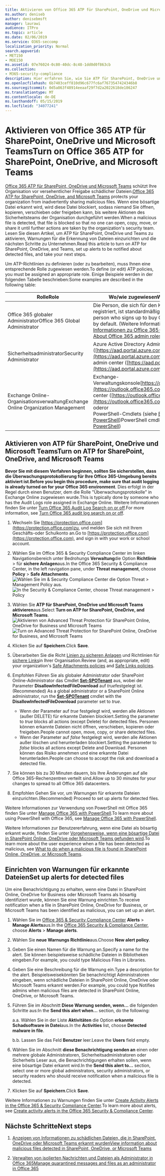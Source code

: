 ```yaml
---
title: Aktivieren von Office 365 ATP für SharePoint, OneDrive und Microsoft Teams
ms.author: deniseb
author: denisebmsft
manager: laurawi
audience: ITPro
ms.topic: article
ms.date: 02/06/2019
ms.service: O365-seccomp
localization_priority: Normal
search.appverid:
- MET150
- MOE150
ms.assetid: 07e76024-0c80-40dc-8c48-1dd0d0f863cb
ms.collection:
- M365-security-compliance
description: Hier erfahren Sie, wie Sie ATP für SharePoint, OneDrive und Teams aktivieren, einschließlich der Festlegung von Warnungen für erkannte Dateien.
ms.openlocfilehash: 6b7403ceff810d96c677fc6af7673547424346b8
ms.sourcegitcommit: 0d5a863f48914eeaaf29f7d2a2022618de186247
ms.translationtype: MT
ms.contentlocale: de-DE
ms.lasthandoff: 05/15/2019
ms.locfileid: "34077241"
---
```

# <a name="turn-on-office-365-atp-for-sharepoint-onedrive-and-microsoft-teams"></a><span data-ttu-id="bc938-103">Aktivieren von Office 365 ATP für SharePoint, OneDrive und Microsoft Teams</span><span class="sxs-lookup"><span data-stu-id="bc938-103">Turn on Office 365 ATP for SharePoint, OneDrive, and Microsoft Teams</span></span>

<span data-ttu-id="bc938-104">[Office 365 ATP für SharePoint, OneDrive und Microsoft Teams](atp-for-spo-odb-and-teams.md) schützt Ihre Organisation vor versehentlicher Freigabe schädlicher Dateien.</span><span class="sxs-lookup"><span data-stu-id="bc938-104">[Office 365 ATP for SharePoint, OneDrive, and Microsoft Teams](atp-for-spo-odb-and-teams.md) protects your organization from inadvertently sharing malicious files.</span></span> <span data-ttu-id="bc938-105">Wenn eine bösartige Datei erkannt wird, wird diese Datei blockiert, sodass niemand Sie öffnen, kopieren, verschieben oder freigeben kann, bis weitere Aktionen des Sicherheitsteams der Organisation durchgeführt werden.</span><span class="sxs-lookup"><span data-stu-id="bc938-105">When a malicious file is detected, that file is blocked so that no one can open, copy, move, or share it until further actions are taken by the organization's security team.</span></span> <span data-ttu-id="bc938-106">Lesen Sie diesen Artikel, um ATP für SharePoint, OneDrive und Teams zu aktivieren, Warnungen für die Erkennung von Dateien einzurichten und die nächsten Schritte zu Unternehmen.</span><span class="sxs-lookup"><span data-stu-id="bc938-106">Read this article to turn on ATP for SharePoint, OneDrive, and Teams, set up alerts to be notified about detected files, and take your next steps.</span></span> 
  
<span data-ttu-id="bc938-107">Um ATP-Richtlinien zu definieren (oder zu bearbeiten), muss Ihnen eine entsprechende Rolle zugewiesen werden.</span><span class="sxs-lookup"><span data-stu-id="bc938-107">To define (or edit) ATP policies, you must be assigned an appropriate role.</span></span> <span data-ttu-id="bc938-108">Einige Beispiele werden in der folgenden Tabelle beschrieben:</span><span class="sxs-lookup"><span data-stu-id="bc938-108">Some examples are described in the following table:</span></span>

|<span data-ttu-id="bc938-109">Rolle</span><span class="sxs-lookup"><span data-stu-id="bc938-109">Role</span></span>  |<span data-ttu-id="bc938-110">Wo/wie zugewiesen</span><span class="sxs-lookup"><span data-stu-id="bc938-110">Where/how assigned</span></span>  |
|---------|---------|
|<span data-ttu-id="bc938-111">Office 365 globaler Administrator</span><span class="sxs-lookup"><span data-stu-id="bc938-111">Office 365 Global Administrator</span></span> |<span data-ttu-id="bc938-112">Die Person, die sich für den Kauf von Office 365 registriert, ist standardmäßig globaler Administrator.</span><span class="sxs-lookup"><span data-stu-id="bc938-112">The person who signs up to buy Office 365 is a global admin by default.</span></span> <span data-ttu-id="bc938-113">(Weitere Informationen finden Sie unter [Informationen zu Office 365-Administratorrollen](https://docs.microsoft.com/office365/admin/add-users/about-admin-roles) .)</span><span class="sxs-lookup"><span data-stu-id="bc938-113">(See [About Office 365 admin roles](https://docs.microsoft.com/office365/admin/add-users/about-admin-roles) to learn more.)</span></span>         |
|<span data-ttu-id="bc938-114">Sicherheitsadministrator</span><span class="sxs-lookup"><span data-stu-id="bc938-114">Security Administrator</span></span> |<span data-ttu-id="bc938-115">Azure Active Directory Admin Center ([https://aad.portal.azure.com](https://aad.portal.azure.com))</span><span class="sxs-lookup"><span data-stu-id="bc938-115">Azure Active Directory admin center ([https://aad.portal.azure.com](https://aad.portal.azure.com))</span></span>|
|<span data-ttu-id="bc938-116">Exchange Online-Organisationsverwaltung</span><span class="sxs-lookup"><span data-stu-id="bc938-116">Exchange Online Organization Management</span></span> |<span data-ttu-id="bc938-117">Exchange-Verwaltungskonsole[https://outlook.office365.com/ecp](https://outlook.office365.com/ecp)()</span><span class="sxs-lookup"><span data-stu-id="bc938-117">Exchange admin center ([https://outlook.office365.com/ecp](https://outlook.office365.com/ecp))</span></span> <br><span data-ttu-id="bc938-118">oder</span><span class="sxs-lookup"><span data-stu-id="bc938-118">or</span></span> <br>  <span data-ttu-id="bc938-119">PowerShell-Cmdlets (siehe [Exchange Online PowerShell](https://docs.microsoft.com/powershell/exchange/exchange-online/exchange-online-powershell?view=exchange-ps))</span><span class="sxs-lookup"><span data-stu-id="bc938-119">PowerShell cmdlets (See [Exchange Online PowerShell](https://docs.microsoft.com/powershell/exchange/exchange-online/exchange-online-powershell?view=exchange-ps))</span></span> |
  
## <a name="turn-on-atp-for-sharepoint-onedrive-and-microsoft-teams"></a><span data-ttu-id="bc938-120">Aktivieren von ATP für SharePoint, OneDrive und Microsoft Teams</span><span class="sxs-lookup"><span data-stu-id="bc938-120">Turn on ATP for SharePoint, OneDrive, and Microsoft Teams</span></span>

<span data-ttu-id="bc938-121">**Bevor Sie mit diesem Verfahren beginnen, sollten Sie sicherstellen, dass die Überwachungsprotokollierung für Ihre Office 365-Umgebung bereits aktiviert ist**.</span><span class="sxs-lookup"><span data-stu-id="bc938-121">**Before you begin this procedure, make sure that audit logging is already turned on for your Office 365 environment**.</span></span> <span data-ttu-id="bc938-122">Dies erfolgt in der Regel durch einen Benutzer, dem die Rolle "Überwachungsprotokolle" in Exchange Online zugewiesen wurde.</span><span class="sxs-lookup"><span data-stu-id="bc938-122">This is typically done by someone who has the Audit Logs role assigned in Exchange Online.</span></span> <span data-ttu-id="bc938-123">Weitere Informationen finden Sie unter [Turn Office 365 Audit Log Search on or off](turn-audit-log-search-on-or-off.md).</span><span class="sxs-lookup"><span data-stu-id="bc938-123">For more information, see [Turn Office 365 audit log search on or off](turn-audit-log-search-on-or-off.md).</span></span>
  
1. <span data-ttu-id="bc938-124">Wechseln Sie [https://protection.office.com](https://protection.office.com)zu, und melden Sie sich mit Ihrem Geschäfts-oder Schulkonto an.</span><span class="sxs-lookup"><span data-stu-id="bc938-124">Go to [https://protection.office.com](https://protection.office.com), and sign in with your work or school account.</span></span>
    
2. <span data-ttu-id="bc938-125">Wählen Sie im Office 365 &amp; Security Compliance Center im linken Navigationsbereich unter Bedrohungs **Verwaltung**die Option **Richtlinie** \> für **sichere Anlagen**aus.</span><span class="sxs-lookup"><span data-stu-id="bc938-125">In the Office 365 Security &amp; Compliance Center, in the left navigation pane, under **Threat management**, choose **Policy** \> **Safe Attachments**.</span></span> <br/><span data-ttu-id="bc938-126">![Wählen Sie im &amp; Security Compliance Center die Option Threat \> Management Policy aus.](media/08849c91-f043-4cd1-a55e-d440c86442f2.png)</span><span class="sxs-lookup"><span data-stu-id="bc938-126">![In the Security &amp; Compliance Center, choose Threat management \> Policy](media/08849c91-f043-4cd1-a55e-d440c86442f2.png)</span></span>
  
3. <span data-ttu-id="bc938-127">Wählen Sie **ATP für SharePoint, OneDrive und Microsoft Teams aktivieren**aus.</span><span class="sxs-lookup"><span data-stu-id="bc938-127">Select **Turn on ATP for SharePoint, OneDrive, and Microsoft Teams**.</span></span><br/><span data-ttu-id="bc938-128">![Aktivieren von Advanced Threat Protection für SharePoint Online, OneDrive for Business und Microsoft Teams](media/48cfaace-59cc-4e60-bf86-05ff6b99bdbf.png)</span><span class="sxs-lookup"><span data-stu-id="bc938-128">![Turn on Advanced Threat Protection for SharePoint Online, OneDrive for Business, and Microsoft Teams](media/48cfaace-59cc-4e60-bf86-05ff6b99bdbf.png)</span></span>
  
4. <span data-ttu-id="bc938-129">Klicken Sie auf **Speichern**.</span><span class="sxs-lookup"><span data-stu-id="bc938-129">Click **Save**.</span></span>
    
5. <span data-ttu-id="bc938-130">Überarbeiten Sie die Richt [Linien zu sicheren Anlagen](set-up-atp-safe-attachments-policies.md) und Richtlinien für [sichere Links](set-up-atp-safe-links-policies.md)in Ihrer Organisation.</span><span class="sxs-lookup"><span data-stu-id="bc938-130">Review (and, as appropriate, edit) your organization's [Safe Attachments policies](set-up-atp-safe-attachments-policies.md) and [Safe Links policies](set-up-atp-safe-links-policies.md).</span></span>
    
6. <span data-ttu-id="bc938-131">Empfohlen Führen Sie als globaler Administrator oder SharePoint Online-Administrator das Cmdlet **[Set-SPOTenant](https://docs.microsoft.com/powershell/module/sharepoint-online/Set-SPOTenant?view=sharepoint-ps)** aus, wobei der Parameter **DisallowInfectedFileDownload** auf *true*festgelegt ist.</span><span class="sxs-lookup"><span data-stu-id="bc938-131">(Recommended) As a global administrator or a SharePoint Online administrator, run the **[Set-SPOTenant](https://docs.microsoft.com/powershell/module/sharepoint-online/Set-SPOTenant?view=sharepoint-ps)** cmdlet with the **DisallowInfectedFileDownload** parameter set to  *true*.</span></span> <br/>
      - <span data-ttu-id="bc938-132">Wenn der Parameter auf *true* festgelegt wird, werden alle Aktionen (außer DELETE) für erkannte Dateien blockiert.</span><span class="sxs-lookup"><span data-stu-id="bc938-132">Setting the parameter to *true* blocks all actions (except Delete) for detected files.</span></span> <span data-ttu-id="bc938-133">Personen können erkannte Dateien nicht öffnen, verschieben, kopieren oder freigeben.</span><span class="sxs-lookup"><span data-stu-id="bc938-133">People cannot open, move, copy, or share detected files.</span></span>
      - <span data-ttu-id="bc938-134">Wenn der Parameter auf *false* festgelegt wird, werden alle Aktionen außer löschen und herunterladen blockiert.</span><span class="sxs-lookup"><span data-stu-id="bc938-134">Setting the parameter to *false* blocks all actions except Delete and Download.</span></span> <span data-ttu-id="bc938-135">Personen können das Risiko annehmen und eine erkannte Datei herunterladen.</span><span class="sxs-lookup"><span data-stu-id="bc938-135">People can choose to accept the risk and download a detected file.</span></span>  
   
7. <span data-ttu-id="bc938-136">Sie können bis zu 30 Minuten dauern, bis Ihre Änderungen auf alle Office 365-Rechenzentren verteilt sind.</span><span class="sxs-lookup"><span data-stu-id="bc938-136">Allow up to 30 minutes for your changes to spread to all Office 365 datacenters.</span></span>
    
8. <span data-ttu-id="bc938-137">Empfohlen Gehen Sie vor, um Warnungen für erkannte Dateien einzurichten.</span><span class="sxs-lookup"><span data-stu-id="bc938-137">(Recommended) Proceed to set up alerts for detected files.</span></span>
    
<span data-ttu-id="bc938-138">Weitere Informationen zur Verwendung von PowerShell mit Office 365 finden Sie unter [Manage Office 365 with PowerShell](https://docs.microsoft.com/office365/enterprise/powershell/manage-office-365-with-office-365-powershell).</span><span class="sxs-lookup"><span data-stu-id="bc938-138">To learn more about using PowerShell with Office 365, see [Manage Office 365 with PowerShell](https://docs.microsoft.com/office365/enterprise/powershell/manage-office-365-with-office-365-powershell).</span></span> 

<span data-ttu-id="bc938-139">Weitere Informationen zur Benutzererfahrung, wenn eine Datei als bösartig erkannt wurde, finden Sie unter [Vorgehensweise, wenn eine bösartige Datei in SharePoint Online, OneDrive oder Microsoft Teams gefunden wird](https://support.office.com/article/01e902ad-a903-4e0f-b093-1e1ac0c37ad2).</span><span class="sxs-lookup"><span data-stu-id="bc938-139">To learn more about the user experience when a file has been detected as malicious, see [What to do when a malicious file is found in SharePoint Online, OneDrive, or Microsoft Teams](https://support.office.com/article/01e902ad-a903-4e0f-b093-1e1ac0c37ad2).</span></span> 
  
## <a name="set-up-alerts-for-detected-files"></a><span data-ttu-id="bc938-140">Einrichten von Warnungen für erkannte Dateien</span><span class="sxs-lookup"><span data-stu-id="bc938-140">Set up alerts for detected files</span></span>

<span data-ttu-id="bc938-141">Um eine Benachrichtigung zu erhalten, wenn eine Datei in SharePoint Online, OneDrive for Business oder Microsoft Teams als bösartig identifiziert wurde, können Sie eine Warnung einrichten.</span><span class="sxs-lookup"><span data-stu-id="bc938-141">To receive notification when a file in SharePoint Online, OneDrive for Business, or Microsoft Teams has been identified as malicious, you can set up an alert.</span></span>
  
1. <span data-ttu-id="bc938-142">Wählen Sie im [Office 365 &amp; Security Compliance Center](https://protection.office.com) **Alerts** \> **Manage Alerts**aus.</span><span class="sxs-lookup"><span data-stu-id="bc938-142">In the [Office 365 Security &amp; Compliance Center](https://protection.office.com), choose **Alerts** \> **Manage alerts**.</span></span>
    
2. <span data-ttu-id="bc938-143">Wählen Sie **neue Warnungs Richtlinie**aus.</span><span class="sxs-lookup"><span data-stu-id="bc938-143">Choose **New alert policy**.</span></span>
    
3. <span data-ttu-id="bc938-144">Geben Sie einen Namen für die Warnung an.</span><span class="sxs-lookup"><span data-stu-id="bc938-144">Specify a name for the alert.</span></span> <span data-ttu-id="bc938-145">Sie können beispielsweise schädliche Dateien in Bibliotheken eingeben.</span><span class="sxs-lookup"><span data-stu-id="bc938-145">For example, you could type Malicious Files in Libraries.</span></span>
    
4. <span data-ttu-id="bc938-146">Geben Sie eine Beschreibung für die Warnung ein.</span><span class="sxs-lookup"><span data-stu-id="bc938-146">Type a description for the alert.</span></span> <span data-ttu-id="bc938-147">Beispielsweisekönnten Sie benachrichtigt Administratoren eingeben, wenn schädliche Dateien in SharePoint Online, OneDrive oder Microsoft Teams erkannt werden.</span><span class="sxs-lookup"><span data-stu-id="bc938-147">For example, you could type Notifies admins when malicious files are detected in SharePoint Online, OneDrive, or Microsoft Teams.</span></span>
    
5. <span data-ttu-id="bc938-148">Führen Sie im Abschnitt **Diese Warnung senden, wenn...** die folgenden Schritte aus:</span><span class="sxs-lookup"><span data-stu-id="bc938-148">In the **Send this alert when...** section, do the following:</span></span> 
    
    <span data-ttu-id="bc938-149">a.</span><span class="sxs-lookup"><span data-stu-id="bc938-149">a.</span></span> <span data-ttu-id="bc938-150">Wählen Sie in der Liste **Aktivitäten** die Option **erkannte Schadsoftware in Datei**aus.</span><span class="sxs-lookup"><span data-stu-id="bc938-150">In the **Activities** list, choose **Detected malware in file**.</span></span>
    
    <span data-ttu-id="bc938-151">b.</span><span class="sxs-lookup"><span data-stu-id="bc938-151">b.</span></span> <span data-ttu-id="bc938-152">Lassen Sie das Feld **Benutzer** leer.</span><span class="sxs-lookup"><span data-stu-id="bc938-152">Leave the **Users** field empty.</span></span> 
    
6. <span data-ttu-id="bc938-153">Wählen Sie im Abschnitt **diese Benachrichtigung senden an** einen oder mehrere globale Administratoren, Sicherheitsadministratoren oder Sicherheits Leser aus, die Benachrichtigungen erhalten sollen, wenn eine bösartige Datei erkannt wird.</span><span class="sxs-lookup"><span data-stu-id="bc938-153">In the **Send this alert to...** section, select one or more global administrators, security administrators, or security readers who should receive notification when a malicious file is detected.</span></span> 
    
7. <span data-ttu-id="bc938-154">Klicken Sie auf **Speichern**.</span><span class="sxs-lookup"><span data-stu-id="bc938-154">Click **Save**.</span></span>
    
<span data-ttu-id="bc938-155">Weitere Informationen zu Warnungen finden Sie unter [Create Activity Alerts in the Office 365 &amp; Security Compliance Center](create-activity-alerts.md).</span><span class="sxs-lookup"><span data-stu-id="bc938-155">To learn more about alerts, see [Create activity alerts in the Office 365 Security &amp; Compliance Center](create-activity-alerts.md).</span></span> 
  
## <a name="next-steps"></a><span data-ttu-id="bc938-156">Nächste Schritte</span><span class="sxs-lookup"><span data-stu-id="bc938-156">Next steps</span></span>

1. [<span data-ttu-id="bc938-157">Anzeigen von Informationen zu schädlichen Dateien, die in SharePoint, OneDrive oder Microsoft Teams erkannt wurden</span><span class="sxs-lookup"><span data-stu-id="bc938-157">View information about malicious files detected in SharePoint, OneDrive, or Microsoft Teams</span></span>](malicious-files-detected-in-spo-odb-or-teams.md)
    
2. [<span data-ttu-id="bc938-158">Verwalten von isolierten Nachrichten und Dateien als Administrator in Office 365</span><span class="sxs-lookup"><span data-stu-id="bc938-158">Manage quarantined messages and files as an administrator in Office 365</span></span>](manage-quarantined-messages-and-files.md)
    

  


